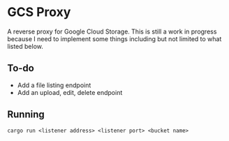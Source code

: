 # GCS Proxy
A reverse proxy for Google Cloud Storage. This is still a work in progress
because I need to implement some things including but not limited to what listed below.

## To-do
- Add a file listing endpoint
- Add an upload, edit, delete endpoint

## Running
```
cargo run <listener address> <listener port> <bucket name>
```